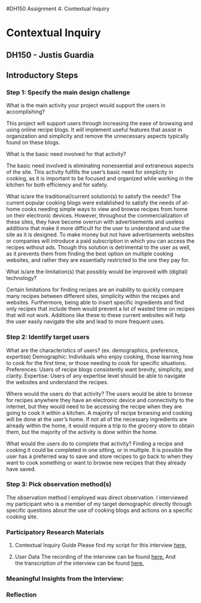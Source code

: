#DH150 Assignment 4: Contextual Inquiry
# Contextual Inquiry
## DH150 - Justis Guardia

## Introductory Steps

### Step 1: Specify the main design challenge
What is the main activity your project would support the users in accomplishing?

This project will support users through increasing the ease of browsing and using online recipe blogs. It will implement useful features that assist in organization and simplicity and remove the unnecessary aspects typically found on these blogs. 

What is the basic need involved for that activity?

The basic need involved is eliminating nonessential and extraneous aspects of the site. This activity fulfills the user’s basic need for simplicity in cooking, as it is important to be focused and organized while working in the kitchen for both efficiency and for safety. 


What is/are the traditional/current solution(s) to satisfy the needs?
The current popular cooking blogs were established to satisfy the needs of at-home cooks needing simple ways to view and browse recipes from home on their electronic devices. However, throughout the commercialization of these sites, they have become overrun with advertisements and useless additions that make it more difficult for the user to understand and use the site as it is designed. To make money but not have advertisements websites or companies will introduce a paid subscription in which you can access the recipes without ads. Though this solution is detrimental to the user as well, as it prevents them from finding the best option on multiple cooking websites, and rather they are essentially restricted to the one they pay for.


What is/are the limitation(s) that possibly would be improved with (digital) technology?

Certain limitations for finding recipes are an inability to quickly compare many recipes between different sites, simplicity within the recipes and websites. Furthermore, being able to insert specific ingredients and find only recipes that include them would prevent a lot of wasted time on recipes that will not work. Additions like these to these current websites will help the user easily navigate the site and lead to more frequent uses.

### Step 2: Identify target users
What are the characteristics of users? (ex. demographics, preference, expertise)
Demographic: Individuals who enjoy cooking, those learning how to cook for the first time, or those needing to cook for specific situations.
Preferences: Users of recipe blogs consistently want brevity, simplicity, and clarity.
Expertise: Users of any expertise level should be able to navigate the websites and understand the recipes.


Where would the users do that activity?
The users would be able to browse for recipes anywhere they have an electronic device and connectivity to the internet, but they would need to be accessing the recipe when they are going to cook it within a kitchen. A majority of recipe browsing and cooking will be done at the user’s home. If not all of the necessary ingredients are already within the home, it would require a trip to the grocery store to obtain them, but the majority of the activity is done within the home.

What would the users do to complete that activity?
Finding a recipe and cooking it could be completed in one sitting, or in multiple. It is possible the user has a preferred way to save and store recipes to go back to when they want to cook something or want to browse new recipes that they already have saved. 

### Step 3: Pick observation method(s)
The observation method I employed was direct observation. I interviewed my participant who is a member of my target demographic directly through specific questions about the use of cooking blogs and actions on a specific cooking site.
### Participatory Research Materials
1. Contextual Inquiry Guide
Please find my script for this interview [here,](https://docs.google.com/document/d/18IaNUhrOsmgxBrQLpLdWWaS62Dt3Up7yGhmgOiYkVtQ/edit?usp=sharing)

2. User Data
The recording of the interview can be found [here.](https://youtu.be/HlcEtQXNyh0)
And the transcription of the interview can be found [here.](https://docs.google.com/document/d/1_nwkYwQnnZFXqSo83Olqb0EjseHXVnzF4P8IIfNLIU4/edit?usp=sharing)

### Meaningful Insights from the Interview:


### Reflection

